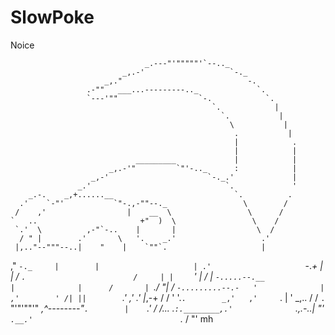# SlowPoke
 Noice



                                  _.---"'"""""'`--.._
                             _,.-'                   `-._
                         _,."                            -.
                     .-""   ___...---------.._             `.
                     `---'""                  `-.            `.
                                                 `.            |
                                                   `.           |
                                                     \           |
                                                      .           |
                                                      |            .
                                                      |            |
                                _________             |            |
                          _,.-'"         `"'-.._      :            |
                      _,-'                      `-._.'             |
                   _.'                              `.             '
        _.-.    _,+......__                           `.          .
      .'    `-"'           `"-.,-""--._                 \        /
     /    ,'                  |    __  \                 \      /
    `   ..                       +"  )  \                 \    /
     `.'  \          ,-"`-..    |       |                  \  /
      / " |        .'       \   '.    _.'                   .'
     |,.."--"""--..|    "    |    `""`.                     |
   ,"               `-._     |        |                     |
 .'                     `-._+         |                     |
/                           `.                        /     |
|    `     '                  |                      /      |
`-.....--.__                  |              |      /       |
   `./ "| / `-.........--.-   '              |    ,'        '
     /| ||        `.'  ,'   .'               |_,-+         /
    / ' '.`.        _,'   ,'     `.          |   '   _,.. /
   /   `.  `"'"'""'"   _,^--------"`.        |    `.'_  _/
  /... _.`:.________,.'              `._,.-..|        "'
 `.__.'                                 `._  /
                                           "' mh
